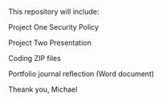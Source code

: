 This repository will include:

Project One Security Policy

Project Two Presentation

Coding ZIP files

Portfolio journal reflection (Word document)

Theank you,
Michael
